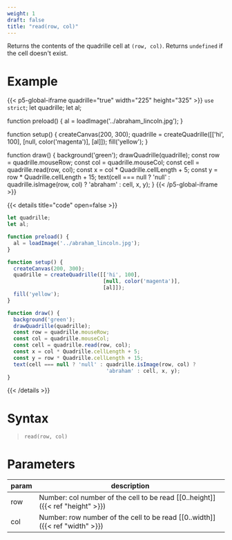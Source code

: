 ```yaml
---
weight: 1
draft: false
title: "read(row, col)"
---
```


Returns the contents of the quadrille cell at `(row, col)`. Returns `undefined` if the cell doesn't exist.

# Example

{{< p5-global-iframe quadrille="true" width="225" height="325" >}}
`use strict`;
let quadrille;
let al;

function preload() {
  al = loadImage('../abraham_lincoln.jpg');
}

function setup() {
  createCanvas(200, 300);
  quadrille = createQuadrille([['hi', 100],
                               [null, color('magenta')],
                               [al]]);
  fill('yellow');
}

function draw() {
  background('green');
  drawQuadrille(quadrille);
  const row = quadrille.mouseRow;
  const col = quadrille.mouseCol;
  const cell = quadrille.read(row, col);
  const x = col * Quadrille.cellLength + 5;
  const y = row * Quadrille.cellLength + 15;
  text(cell === null ? 'null' : quadrille.isImage(row, col) ? 
                                'abraham' : cell, x, y);
}
{{< /p5-global-iframe >}}

{{< details title="code" open=false >}}
```js
let quadrille;
let al;

function preload() {
  al = loadImage('../abraham_lincoln.jpg');
}

function setup() {
  createCanvas(200, 300);
  quadrille = createQuadrille([['hi', 100],
                               [null, color('magenta')],
                               [al]]);
  fill('yellow');
}

function draw() {
  background('green');
  drawQuadrille(quadrille);
  const row = quadrille.mouseRow;
  const col = quadrille.mouseCol;
  const cell = quadrille.read(row, col);
  const x = col * Quadrille.cellLength + 5;
  const y = row * Quadrille.cellLength + 15;
  text(cell === null ? 'null' : quadrille.isImage(row, col) ? 
                                'abraham' : cell, x, y);
}
```
{{< /details >}}

# Syntax

> `read(row, col)`

# Parameters

| param    | description                                                                     |
|----------|---------------------------------------------------------------------------------|
| row      | Number: col number of the cell to be read [\[0..height\]]({{< ref "height" >}}) |
| col      | Number: row number of the cell to be read [\[0..width\]]({{< ref "width" >}})   |